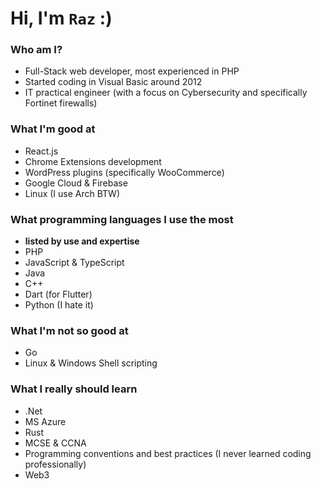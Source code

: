 # Hi, I'm `Raz` :)

### Who am I?

- Full-Stack web developer, most experienced in PHP
- Started coding in Visual Basic around 2012 
- IT practical engineer (with a focus on Cybersecurity and specifically Fortinet firewalls)

### What I'm good at
- React.js
- Chrome Extensions development
- WordPress plugins (specifically WooCommerce)
- Google Cloud & Firebase
- Linux (I use Arch BTW)

### What programming languages I use the most
- **listed by use and expertise**
- PHP
- JavaScript & TypeScript
- Java
- C++
- Dart (for Flutter)
- Python (I hate it)

### What I'm not so good at
- Go
- Linux & Windows Shell scripting

### What I really should learn
- .Net
- MS Azure
- Rust
- MCSE & CCNA
- Programming conventions and best practices (I never learned coding professionally)
- Web3
